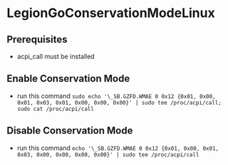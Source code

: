 # LegionGoConservationModeLinux
## Prerequisites
- acpi_call must be installed
## Enable Conservation Mode
- run this command
`sudo echo '\_SB.GZFD.WMAE 0 0x12 {0x01, 0x00, 0x01, 0x03, 0x01, 0x00, 0x00, 0x00}' | sudo tee /proc/acpi/call; sudo cat /proc/acpi/call`
## Disable Conservation Mode
- run this command
`echo '\_SB.GZFD.WMAE 0 0x12 {0x01, 0x00, 0x01, 0x03, 0x00, 0x00, 0x00, 0x00}' | sudo tee /proc/acpi/call`
